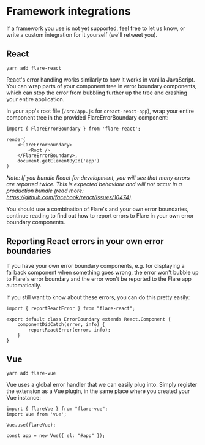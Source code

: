 # Framework integrations

If a framework you use is not yet supported, feel free to let us know, or write a custom integration for it yourself (we'll retweet you).

## React

```
yarn add flare-react
```

React's error handling works similarly to how it works in vanilla JavaScript. You can wrap parts of your component tree in error boundary components, which can stop the error from bubbling further up the tree and crashing your entire application.

In your app's root file (`/src/App.js` for `creact-react-app`), wrap your entire component tree in the provided FlareErrorBoundary component:

```JSX
import { FlareErrorBoundary } from 'flare-react';

render(
    <FlareErrorBoundary>
        <Root />
    </FlareErrorBoundary>,
    document.getElementById('app')
)
```

_Note: If you bundle React for development, you will see that many errors are reported twice. This is expected behaviour and will not occur in a production bundle (read more: https://github.com/facebook/react/issues/10474)._

You should use a combination of Flare's and your own error boundaries, continue reading to find out how to report errors to Flare in your own error boundary components.

## Reporting React errors in your own error boundaries

If you have your own error boundary components, e.g. for displaying a fallback component when something goes wrong, the error won't bubble up to Flare's error boundary and the error won't be reported to the Flare app automatically.

If you still want to know about these errors, you can do this pretty easily:

```JSX
import { reportReactError } from "flare-react";

export default class ErrorBoundary extends React.Component {
    componentDidCatch(error, info) {
        reportReactError(error, info);
    }
}
```

## Vue

```
yarn add flare-vue
```

Vue uses a global error handler that we can easily plug into. Simply register the extension as a Vue plugin, in the same place where you created your Vue instance:

```JS
import { flareVue } from "flare-vue";
import Vue from 'vue';

Vue.use(flareVue);

const app = new Vue({ el: "#app" });
```
